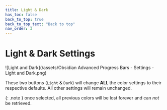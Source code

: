 ```yaml
---
title: Light & Dark
has_toc: false
back_to_top: true
back_to_top_text: "Back to top"
nav_order: 3
---
```


# Light & Dark Settings
![Light and Dark](/assets/Obsidian Advanced Progress Bars - Settings - Light and Dark.png)

These two buttons (`Light` & `Dark`) will change **ALL** the color settings to their respective defaults.
All other settings will remain unchanged.

{: .note }
once selected, all previous colors will be lost forever and can *not* be retrieved.
